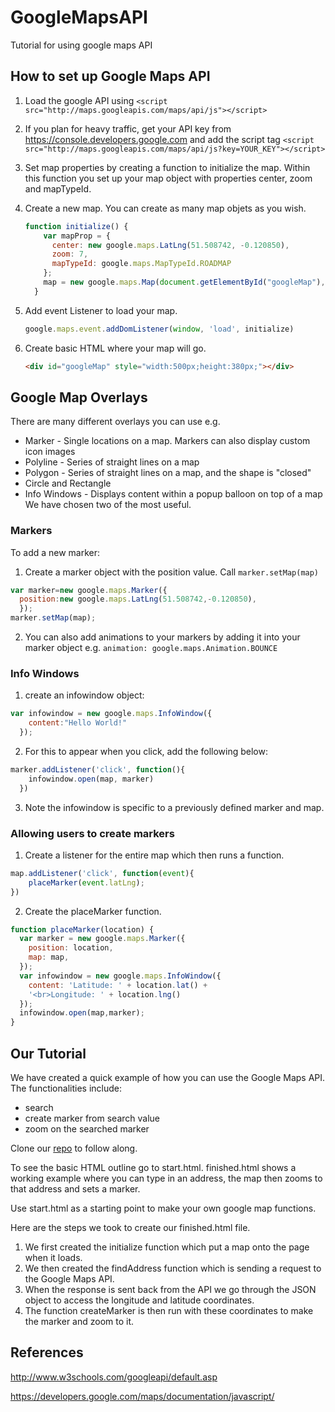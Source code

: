 # GoogleMapsAPI
Tutorial for using google maps API

## How to set up Google Maps API
 1. Load the google API using ```<script src="http://maps.googleapis.com/maps/api/js"></script>```
 2. If you plan for heavy traffic, get your API key from https://console.developers.google.com and add the script tag ```<script src="http://maps.googleapis.com/maps/api/js?key=YOUR_KEY"></script>```
 3. Set map properties by creating a function to initialize the map. Within this function you set up your map object with properties center, zoom and mapTypeId.
 4. Create a new map. You can create as many map objets as you wish. 
 
    ```javascript
    function initialize() {
        var mapProp = {
          center: new google.maps.LatLng(51.508742, -0.120850),
          zoom: 7,
          mapTypeId: google.maps.MapTypeId.ROADMAP
        };
        map = new google.maps.Map(document.getElementById("googleMap"), mapProp);
      }
    ```
 5. Add event Listener to load your map.

    ```javascript
    google.maps.event.addDomListener(window, 'load', initialize)
    ```
    
 6. Create basic HTML where your map will go.

    ```HTML
    <div id="googleMap" style="width:500px;height:380px;"></div>
    ```


## Google Map Overlays
There are many different overlays you can use e.g.
  - Marker - Single locations on a map. Markers can also display custom icon images
  - Polyline - Series of straight lines on a map
  - Polygon - Series of straight lines on a map, and the shape is "closed"
  - Circle and Rectangle
  - Info Windows - Displays content within a popup balloon on top of a map
We have chosen two of the most useful.

### Markers
To add a new marker:

1. Create a marker object with the position value. Call ```marker.setMap(map)```

 ```javascript
 var marker=new google.maps.Marker({
   position:new google.maps.LatLng(51.508742,-0.120850),
   });
 marker.setMap(map);
 ```

2. You can also add animations to your markers by adding it into your marker object e.g. ```animation: google.maps.Animation.BOUNCE```

### Info Windows
1. create an infowindow object:

 ```javascript
 var infowindow = new google.maps.InfoWindow({
     content:"Hello World!"
   });
 ```
 
2. For this to appear when you click, add the following below:

 ```javascript
 marker.addListener('click', function(){
     infowindow.open(map, marker)
   })
 ```
 
3. Note the infowindow is specific to a previously defined marker and map.

### Allowing users to create markers
1. Create a listener for the entire map which then runs a function.

 ```javascript
 map.addListener('click', function(event){
     placeMarker(event.latLng);
 })
 ```
 
2. Create the placeMarker function.

 ```javascript
 function placeMarker(location) {
   var marker = new google.maps.Marker({
     position: location,
     map: map,
   });
   var infowindow = new google.maps.InfoWindow({
     content: 'Latitude: ' + location.lat() +
     '<br>Longitude: ' + location.lng()
   });
   infowindow.open(map,marker);
 }
 ```

## Our Tutorial
We have created a quick example of how you can use the Google Maps API. The functionalities include:
  - search
  - create marker from search value
  - zoom on the searched marker

Clone our [repo](https://github.com/Conorc1000/GoogleMapsAPI) to follow along.

To see the basic HTML outline go to start.html. finished.html shows a working example where you can type in an address, the map then zooms to that address and sets a marker. 

Use start.html as a starting point to make your own google map functions.

Here are the steps we took to create our finished.html file.
1. We first created the initialize function which put a map onto the page when it loads.
2. We then created the findAddress function which is sending a request to the Google Maps API.
3. When the response is sent back from the API we go through the JSON object to access the longitude and latitude coordinates.
4. The function createMarker is then run with these coordinates to make the marker and zoom to it.

## References
http://www.w3schools.com/googleapi/default.asp

https://developers.google.com/maps/documentation/javascript/
